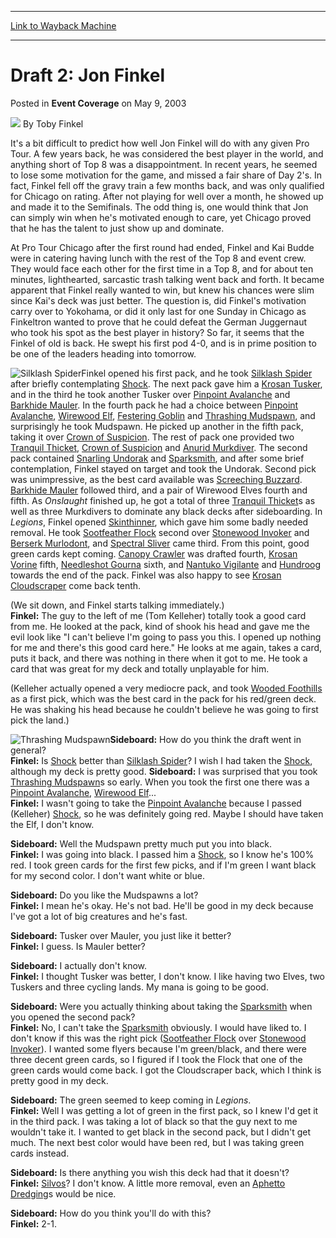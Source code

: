 
---
[Link to Wayback Machine](https://web.archive.org/web/20200926194929/https://magic.wizards.com/en/articles/archive/event-coverage/draft-2-jon-finkel-2003-05-09)

[_metadata_:author]:- "Toby Finkel"
[_metadata_:description]:- "It's a bit difficult to predict how well Jon Finkel will do with any given Pro Tour. A few years back, he was considered the best player in the world, and anything short of Top 8 was a disappointment. In recent years, he seemed to lose some motivation for the game, and missed a fair share of Day 2's. In fact, Finkel fell off the gravy train a few months back, and was only qualified for Chicago on rating. After not playing for well over a month, he showed up and made it to the Semifinals."
[_metadata_:generator]:- "Drupal 7 (http://drupal.org)"
[_metadata_:node]:- "801756"
[_metadata_:publish_date]:- "2003-05-09"
[_metadata_:source]:- "div-main-content"
[_metadata_:title]:- "Draft 2: Jon Finkel"
[_metadata_:wayback_capture_timestamp]:- "2020-09-26 19:49:29"
[_metadata_:wayback_raw_url]:- "https://web.archive.org/web/20200926194929id_/https://magic.wizards.com/en/articles/archive/event-coverage/draft-2-jon-finkel-2003-05-09"
[_metadata_:wayback_url]:- "https://magic.wizards.com/en/articles/archive/event-coverage/draft-2-jon-finkel-2003-05-09"
---


Draft 2: Jon Finkel
===================



 Posted in **Event Coverage**
 on May 9, 2003 






![](https://media.magic.wizards.com/styles/auth_small/public/generic-avatar-150_716.png)
By Toby Finkel











It's a bit difficult to predict how well Jon Finkel will do with any given Pro Tour. A few years back, he was considered the best player in the world, and anything short of Top 8 was a disappointment. In recent years, he seemed to lose some motivation for the game, and missed a fair share of Day 2's. In fact, Finkel fell off the gravy train a few months back, and was only qualified for Chicago on rating. After not playing for well over a month, he showed up and made it to the Semifinals. The odd thing is, one would think that Jon can simply win when he's motivated enough to care, yet Chicago proved that he has the talent to just show up and dominate. 

At Pro Tour Chicago after the first round had ended, Finkel and Kai Budde were in catering having lunch with the rest of the Top 8 and event crew. They would face each other for the first time in a Top 8, and for about ten minutes, lighthearted, sarcastic trash talking went back and forth. It became apparent that Finkel really wanted to win, but knew his chances were slim since Kai's deck was just better. The question is, did Finkel's motivation carry over to Yokohama, or did it only last for one Sunday in Chicago as Finkeltron wanted to prove that he could defeat the German Juggernaut who took his spot as the best player in history? So far, it seems that the Finkel of old is back. He swept his first pod 4-0, and is in prime position to be one of the leaders heading into tomorrow.

![Silklash Spider](http://gatherer.wizards.com/Handlers/Image.ashx?type=card&name=Silklash+Spider)Finkel opened his first pack, and he took [Silklash Spider](http://gatherer.wizards.com/Pages/Card/Details.aspx?name=Silklash+Spider) after briefly contemplating [Shock](http://gatherer.wizards.com/Pages/Card/Details.aspx?name=Shock). The next pack gave him a [Krosan Tusker](http://gatherer.wizards.com/Pages/Card/Details.aspx?name=Krosan+Tusker), and in the third he took another Tusker over [Pinpoint Avalanche](http://gatherer.wizards.com/Pages/Card/Details.aspx?name=Pinpoint+Avalanche) and [Barkhide Mauler](http://gatherer.wizards.com/Pages/Card/Details.aspx?name=Barkhide+Mauler). In the fourth pack he had a choice between [Pinpoint Avalanche](http://gatherer.wizards.com/Pages/Card/Details.aspx?name=Pinpoint+Avalanche), [Wirewood Elf](http://gatherer.wizards.com/Pages/Card/Details.aspx?name=Wirewood+Elf), [Festering Goblin](http://gatherer.wizards.com/Pages/Card/Details.aspx?name=Festering+Goblin) and [Thrashing Mudspawn](http://gatherer.wizards.com/Pages/Card/Details.aspx?name=Thrashing+Mudspawn), and surprisingly he took Mudspawn. He picked up another in the fifth pack, taking it over [Crown of Suspicion](http://gatherer.wizards.com/Pages/Card/Details.aspx?name=Crown+of+Suspicion). The rest of pack one provided two [Tranquil Thicket](http://gatherer.wizards.com/Pages/Card/Details.aspx?name=Tranquil+Thicket), [Crown of Suspicion](http://gatherer.wizards.com/Pages/Card/Details.aspx?name=Crown+of+Suspicion) and [Anurid Murkdiver](http://gatherer.wizards.com/Pages/Card/Details.aspx?name=Anurid+Murkdiver). The second pack contained [Snarling Undorak](http://gatherer.wizards.com/Pages/Card/Details.aspx?name=Snarling+Undorak) and [Sparksmith](http://gatherer.wizards.com/Pages/Card/Details.aspx?name=Sparksmith), and after some brief contemplation, Finkel stayed on target and took the Undorak. Second pick was unimpressive, as the best card available was [Screeching Buzzard](http://gatherer.wizards.com/Pages/Card/Details.aspx?name=Screeching+Buzzard). [Barkhide Mauler](http://gatherer.wizards.com/Pages/Card/Details.aspx?name=Barkhide+Mauler) followed third, and a pair of Wirewood Elves fourth and fifth. As *Onslaught* finished up, he got a total of three [Tranquil Thicket](http://gatherer.wizards.com/Pages/Card/Details.aspx?name=Tranquil+Thicket)s as well as three Murkdivers to dominate any black decks after sideboarding. In *Legions*, Finkel opened [Skinthinner](http://gatherer.wizards.com/Pages/Card/Details.aspx?name=Skinthinner), which gave him some badly needed removal. He took [Sootfeather Flock](http://gatherer.wizards.com/Pages/Card/Details.aspx?name=Sootfeather+Flock) second over [Stonewood Invoker](http://gatherer.wizards.com/Pages/Card/Details.aspx?name=Stonewood+Invoker) and [Berserk Murlodont](http://gatherer.wizards.com/Pages/Card/Details.aspx?name=Berserk+Murlodont), and [Spectral Sliver](http://gatherer.wizards.com/Pages/Card/Details.aspx?name=Spectral+Sliver) came third. From this point, good green cards kept coming. [Canopy Crawler](http://gatherer.wizards.com/Pages/Card/Details.aspx?name=Canopy+Crawler) was drafted fourth, [Krosan Vorine](http://gatherer.wizards.com/Pages/Card/Details.aspx?name=Krosan+Vorine) fifth, [Needleshot Gourna](http://gatherer.wizards.com/Pages/Card/Details.aspx?name=Needleshot+Gourna) sixth, and [Nantuko Vigilante](http://gatherer.wizards.com/Pages/Card/Details.aspx?name=Nantuko+Vigilante) and [Hundroog](http://gatherer.wizards.com/Pages/Card/Details.aspx?name=Hundroog) towards the end of the pack. Finkel was also happy to see [Krosan Cloudscraper](http://gatherer.wizards.com/Pages/Card/Details.aspx?name=Krosan+Cloudscraper) come back tenth.

(We sit down, and Finkel starts talking immediately.)  
**Finkel:** The guy to the left of me (Tom Kelleher) totally took a good card from me. He looked at the pack, kind of shook his head and gave me the evil look like "I can't believe I'm going to pass you this. I opened up nothing for me and there's this good card here." He looks at me again, takes a card, puts it back, and there was nothing in there when it got to me. He took a card that was great for my deck and totally unplayable for him. 

(Kelleher actually opened a very mediocre pack, and took [Wooded Foothills](http://gatherer.wizards.com/Pages/Card/Details.aspx?name=Wooded+Foothills) as a first pick, which was the best card in the pack for his red/green deck. He was shaking his head because he couldn't believe he was going to first pick the land.)

![Thrashing Mudspawn](http://gatherer.wizards.com/Handlers/Image.ashx?type=card&name=Thrashing+Mudspawn)**Sideboard:** How do you think the draft went in general?  
**Finkel:** Is [Shock](http://gatherer.wizards.com/Pages/Card/Details.aspx?name=Shock) better than [Silklash Spider](http://gatherer.wizards.com/Pages/Card/Details.aspx?name=Silklash+Spider)? I wish I had taken the [Shock](http://gatherer.wizards.com/Pages/Card/Details.aspx?name=Shock), although my deck is pretty good. **Sideboard:** I was surprised that you took [Thrashing Mudspawn](http://gatherer.wizards.com/Pages/Card/Details.aspx?name=Thrashing+Mudspawn)s so early. When you took the first one there was a [Pinpoint Avalanche](http://gatherer.wizards.com/Pages/Card/Details.aspx?name=Pinpoint+Avalanche), [Wirewood Elf](http://gatherer.wizards.com/Pages/Card/Details.aspx?name=Wirewood+Elf)...  
**Finkel:** I wasn't going to take the [Pinpoint Avalanche](http://gatherer.wizards.com/Pages/Card/Details.aspx?name=Pinpoint+Avalanche) because I passed (Kelleher) [Shock](http://gatherer.wizards.com/Pages/Card/Details.aspx?name=Shock), so he was definitely going red. Maybe I should have taken the Elf, I don't know.

**Sideboard:** Well the Mudspawn pretty much put you into black.  
**Finkel:** I was going into black. I passed him a [Shock](http://gatherer.wizards.com/Pages/Card/Details.aspx?name=Shock), so I know he's 100% red. I took green cards for the first few picks, and if I'm green I want black for my second color. I don't want white or blue. 

**Sideboard:** Do you like the Mudspawns a lot?  
**Finkel:** I mean he's okay. He's not bad. He'll be good in my deck because I've got a lot of big creatures and he's fast. 

**Sideboard:** Tusker over Mauler, you just like it better?  
**Finkel:** I guess. Is Mauler better?

**Sideboard:** I actually don't know.  
**Finkel:** I thought Tusker was better, I don't know. I like having two Elves, two Tuskers and three cycling lands. My mana is going to be good.

**Sideboard:** Were you actually thinking about taking the [Sparksmith](http://gatherer.wizards.com/Pages/Card/Details.aspx?name=Sparksmith) when you opened the second pack?  
**Finkel:** No, I can't take the [Sparksmith](http://gatherer.wizards.com/Pages/Card/Details.aspx?name=Sparksmith) obviously. I would have liked to. I don't know if this was the right pick ([Sootfeather Flock](http://gatherer.wizards.com/Pages/Card/Details.aspx?name=Sootfeather+Flock) over [Stonewood Invoker](http://gatherer.wizards.com/Pages/Card/Details.aspx?name=Stonewood+Invoker)). I wanted some flyers because I'm green/black, and there were three decent green cards, so I figured if I took the Flock that one of the green cards would come back. I got the Cloudscraper back, which I think is pretty good in my deck. 

**Sideboard:** The green seemed to keep coming in *Legions*.  
**Finkel:** Well I was getting a lot of green in the first pack, so I knew I'd get it in the third pack. I was taking a lot of black so that the guy next to me wouldn't take it. I wanted to get black in the second pack, but I didn't get much. The next best color would have been red, but I was taking green cards instead.

**Sideboard:** Is there anything you wish this deck had that it doesn't?  
**Finkel:** [Silvos](http://gatherer.wizards.com/Pages/Card/Details.aspx?name=Silvos)? I don't know. A little more removal, even an [Aphetto Dredging](http://gatherer.wizards.com/Pages/Card/Details.aspx?name=Aphetto+Dredging)s would be nice.

**Sideboard:** How do you think you'll do with this?  
**Finkel:** 2-1. 







